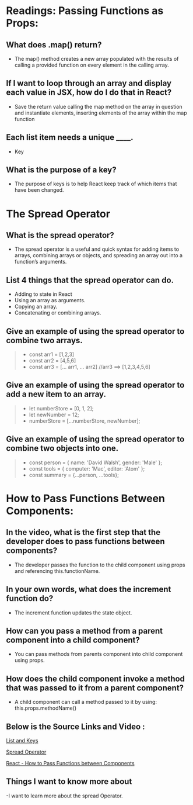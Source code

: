 # Readings: Passing Functions as Props:

## What does .map() return?
- The map() method creates a new array populated with the results of calling a provided function on every element in the calling array.

## If I want to loop through an array and display each value in JSX, how do I do that in React?
- Save the return value calling the map method on the array in question and instantiate elements, inserting elements of the array within the map function


## Each list item needs a unique ____.
- Key

## What is the purpose of a key?
- The purpose of keys is to help React keep track of which items that have been changed.

# The Spread Operator

## What is the spread operator?
- The spread operator is a useful and quick syntax for adding items to arrays, combining arrays or objects, and spreading an array out into a function’s arguments.

## List 4 things that the spread operator can do.
 - Adding to state in React
 - Using an array as arguments.
 - Copying an array.
 - Concatenating or combining arrays.


 ## Give an example of using the spread operator to combine two arrays.

 > - const arr1 = [1,2,3]
  > - const arr2 = [4,5,6]
  > - const arr3 = [... arr1, ... arr2] //arr3 ==> [1,2,3,4,5,6]

## Give an example of using the spread operator to add a new item to an array.

 > - let numberStore = [0, 1, 2];
 > - let newNumber = 12;
 > - numberStore = [...numberStore, newNumber];

## Give an example of using the spread operator to combine two objects into one.

 > - const person = { name: 'David Walsh', gender: 'Male' };
  > - const tools = { computer: 'Mac', editor: 'Atom' };
  > - const summary = {...person, ...tools};



# How to Pass Functions Between Components:

## In the video, what is the first step that the developer does to pass functions between components?
- The developer passes the function to the child component using props and referencing this.functionName.

## In your own words, what does the increment function do?
- The increment function updates the state object.

## How can you pass a method from a parent component into a child component?
- You can pass methods from parents component into child component using props.

## How does the child component invoke a method that was passed to it from a parent component?
- A child component can call a method passed to it by using: this.props.methodName()


## Below is the Source Links and Video :
[List and Keys](https://reactjs.org/docs/lists-and-keys.html)

[Spread Operator](https://medium.com/coding-at-dawn/how-to-use-the-spread-operator-in-javascript-b9e4a8b06fab)

[React - How to Pass Functions between Components](https://www.youtube.com/watch?v=c05OL7XbwXU)




## Things I want to know more about

-I want to learn more about the spread Operator.

